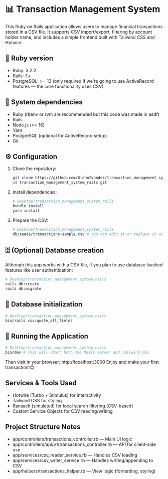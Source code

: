 # 📊 Transaction Management System
This Ruby on Rails application allows users to manage financial transactions stored in a CSV file. It supports CSV import/export, filtering by account holder name, and includes a simple frontend built with Tailwind CSS and Hotwire.

## 🔧 Ruby version
- Ruby: 3.2.2
- Rails: 7.x
- PostgreSQL: >= 13 (only required if we're going to use ActiveRecord features — the core functionality uses CSV)

## 🧩 System dependencies
- Ruby (rbenv or rvm are recommended but this code was made in asdf)
- Rails
- Node.js (>= 16)
- Yarn
- PostgreSQL (optional for ActiveRecord setup)
- Git

## ⚙️ Configuration
1. Clone the repository:
   ```bash
   git clone https://github.com/GlennIvander/transaction_management_system_rails.git
   cd transaction_management_system_rails.git
   ```
3. Install dependencies:
   ```bash
   # Desktop/transaction_management_system_rails
   bundle install
   yarn install
   ```
   
5. Prepare the CSV:
   ```bash
   # Desktop/transaction_management_system_rails
   db/seeds/transactions-sample.csv # You can edit it or replace it with your own data.
   ```

## 🗄️ (Optional) Database creation
  Although this app works with a CSV file, if you plan to use database-backed features like user authentication:
  ```bash
  # Desktop/transaction_management_system_rails
  rails db:create
  rails db:migrate
  ```

## 🔌 Database initialization
  ```bash
  # Desktop/transaction_management_system_rails
  bin/rails csv:quote_all_fields
   ```

## 🚀 Running the Application
   ```bash
  # Desktop/transaction_management_system_rails
  bin/dev # This will start both the Rails server and Tailwind CSS
   ```
  Then visit in your browser: http://localhost:3000
  Enjoy and make your first transaction!😊

## Services & Tools Used
  - Hotwire (Turbo + Stimulus) for interactivity
  - Tailwind CSS for styling
  - Ransack (simulated) for local search filtering (CSV-based)
  - Custom Service Objects for CSV reading/writing

## Project Structure Notes
  - app/controllers/transactions_controller.rb — Main UI logic
  - app/controllers/api/v1/transactions_controller.rb — API for client-side use
  - app/services/csv_reader_service.rb — Handles CSV loading
  - app/services/csv_writer_service.rb — Handles writing/appending to CSV
  - app/helpers/transactions_helper.rb — View logic (formatting, styling)
  
